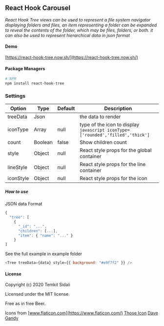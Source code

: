 ## React Hook Carousel

[1]: https://github.com/Temkit/react-hook-tree.git

_React Hook Tree views can be used to represent a file system navigator displaying folders and files, an item representing a folder can be expanded to reveal the contents of the folder, which may be files, folders, or both. it can also be used to represent hierarchical data in json format_

#### Demo

[https://react-hook-tree.now.sh/](https://react-hook-tree.now.sh/)

#### Package Managers

```sh
# NPM
npm install react-hook-tree
```

### Settings

| Option    | Type    | Default | Description                                                                    |
| --------- | ------- | ------- | ------------------------------------------------------------------------------ |
| treeData  | Json    |         | the data to render                                                             |
| iconType  | Array   | null    | type of the icon to display `javascript iconType=['rounded','filled','thick']` |
| count     | Boolean | false   | Show children count                                                            |
| style     | Object  | null    | React style props for the global container                                     |
| lineStyle | Object  | null    | React style props for the line container                                       |
| iconStyle | Object  | null    | React style props for the icon                                                 |

##### How to use

JSON data Format

```javascript
{
  "tree": [
    {
      "_id": "...",
      "children": [...],
      "item": { "name": "..." }
    }
]
```

See the full example in example folder

```javascript
<Tree treeData={data} style={{ background: "#e9f7f2" }} />
```

#### License

Copyright (c) 2020 Temkit Sidali

Licensed under the MIT license.

Free as in free Beer.

Icons from [www.flaticon.com](https://www.flaticon.com/)
[Those Icon](https://www.flaticon.com/authors/those-icons)
[Dave Gandy](https://www.flaticon.com/authors/dave-gandy)
